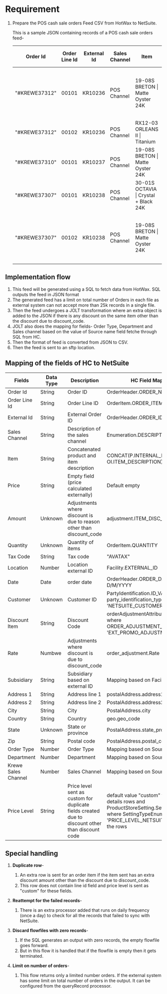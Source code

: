 # Requirement
1. Prepare the POS cash sale orders Feed CSV from HotWax to NetSuite.

   This is a sample JSON containing records of a POS cash sale orders feed-

   | Order Id        | Order Line Id | External Id   | Sales Channel   | Item                                      | Price | Amount | Quantity | Tax Code | Location           | Date       | Customer | Discount Item     | Rate    | Subsidiary | Address 1             | Address 2 | City            | Country | State | Zip   | Order Type | Department | Krewe Sales Channel | Price Level        | Shopify Order Number | Order Note                                                             |
   | --------------- | ------------- |---------------|-----------------|-------------------------------------------|-------|--------|----------|----------|--------------------| ---------- | -------- | ------------------| ------- |------------| --------------------- | --------- | --------------- | ------- | ----- | ----- | -----------| -----------| --------------------|--------------------|----------------------|------------------------------------------------------------------------|
   | "#KREWE37312"   | 00101         | KR10236       | POS Channel     | 19-08S BRETON &#124; Matte Oyster 24K     |       |        | 1.000000 | AVATAX   | 254                | 9/8/2023   | 5313849  |                   |         | 1          | 1,818 Magazine Street |           | New Orleans     | US      | LA    | 70130 | 6          | 212        | 12                  | Base Price (MSRP)  | 36,167               | New Exchange order @ 2023-12-14 11:27:56 exchange for order KR10236    |
   | "#KREWE37312"   | 00102         | KR10236       | POS Channel     | RX12-03 ORLEANS II &#124; Titanium        |       |        | 1.000000 | AVATAX   | 254                | 9/8/2023   | 5313849  |                   |         | 1          | 1,818 Magazine Street |           | New Orleans     | US      | LA    | 70130 | 6          | 212        | 12                  | Base Price (MSRP)  | 36,179               |                                                                        |
   | "#KREWE37310"   | 00101         | KR10237       | POS Channel     | 19-08S BRETON &#124; Matte Oyster 24K     |       |        | 1.000000 | AVATAX   | 372                | 9/8/2023   | 5313850  |                   |         | 1          | 619 Royal Street      |           | New Orleans     | US      | LA    | 70130 | 6          | 317        | 156                 | Base Price (MSRP)  |                      |                                                                        |
   | "#KREWE37307"   | 00101         | KR10238       | POS Channel     | 30-01S OCTAVIA &#124; Crystal + Black 24K |       |        | 1.000000 | AVATAX   | 376                | 9/8/2023   | 5313849  | SHOPIFY DISCOUNT  | -82.500 | 5          | Gansevoort Street     |           | New York        | US      | NY    | 10014 | 6          | 335        | 144                 | Base Price (MSRP)  | 36,123               |                                                                        |
   | "#KREWE37307"   | 00102         | KR10238       | POS Channel     | 19-08S BRETON &#124; Matte Oyster 24K     |       |        | 1.000000 | AVATAX   | 376                | 9/8/2023   | 5313849  | SHOPIFY DISCOUNT  | -82.500 | 5          | Gansevoort Street     |           | New York        | US      | NY    | 10014 | 6          | 335        | 144                 |                    |                      | New Exchange order @ 2023-12-14 11:27:56 exchange for order KREWE37307 |

## Implementation flow 
1. This feed will be generated using a SQL to fetch data from HotWax. SQL outputs the feed in JSON format
2. The generated feed has a limit on total number of Orders in each file as external system can not accept more than 25k records in a single file.
3. Then the feed undergoes a JOLT transformation where an extra object is added to the JSON if there is any discount on the same item other than the discount due to discount_code.
4. JOLT also does the mapping for fields- Order Type, Department and Sales channel based on the value of Source name field fetche through SQL from HC.
5. Then the format of feed is converted from JSON to CSV.
6. Then the feed is sent to an sftp location.

## Mapping of the fields of HC to NetSuite 
| Fields                        | Data Type | Description                                   | HC Field Mapping                 |
|-------------------------------|-----------|-----------------------------------------------|---------------------------------|
| Order Id                      | String    | Order ID                                      | OrderHeader.ORDER_NAME                    |
| Order Line Id                 | String    | Order Line ID                                 | OrderItem.ORDER_ITEM_SEQ_ID             |
| External Id                   | String    | External Order ID                             | OrderHeader.ORDER_ID                      |
| Sales Channel                 | String    | Description of the sales channel              | Enumeration.DESCRIPTION                    |
| Item                          | String    | Concatenated product and item description     | CONCAT(P.INTERNAL_NAME, OI.ITEM_DESCRIPTION) |
| Price                         | String    | Empty field (price calculated externally)     | Default empty                    |
| Amount          | Unknown   | Adjustments where discount is due to reason other than discount_code | adjustment.ITEM_DISC_AMOUNT             |
| Quantity                      | Unknown   | Quantity of items                             | OrderItem.QUANTITY                      |
| Tax Code                      | String    | Tax code                                      | "AVATAX"                         |
| Location                      | Number    | Location external ID                          | Facility.EXTERNAL_ID                    |
| Date                          | Date      | order date                                    | OrderHeader.ORDER_DATE in format D/M/YYYY |
| Customer                      | Unknown   | Customer ID                                   | PartyIdentification.ID_VALUE  where party_identification_type_id = 'NETSUITE_CUSTOMER_ID'|
| Discount Item                 | String    | Discount Code                                 | orderAdjustmentAttribute.ATTR_VALUE where ORDER_ADJUSTMENT_TYPE_ID = 'EXT_PROMO_ADJUSTMENT'|
| Rate                          | Numbwe    | Adjustments where discount is due to discount_code | order_adjustment.Rate                         |
| Subsidiary                    | String    | Subsidiary based on external ID               | Mapping based on Facility external id        |
| Address 1                     | String    | Address line 1                                | postalAddress.address1                      |
| Address 2                     | String    | Address line 2                                | PostalAddress.address2                      |
| City                          | String    | City                                          | PostalAddress.city                          |
| Country                       | String    | Country                                       | geo.geo_code                       |
| State                         | Unknown   | State or province                             | PostalAddress.state_province_geo_id         |
| Zip                           | String    | Postal code                                   | PostalAddress.postal_code                   |
| Order Type                    | Number    | Order Type                                    | Mapping based on Source           |
| Department                    | Number    | Department                                    | Mapping based on Source Name |
| Krewe Sales Channel           | Number    | Sales Channel                                 | Mapping based on Source   |
| Price Level                   | String    | Price level sent as custom for duplicate fields created due to discount other than discount code| default value "custom" for discount details rows and ProductStoreSetting.SettingValue where SettingTypeEnumId = 'PRICE_LEVEL_NETSUITE' for rest of the rows |


## Special handling
1. **Duplicate row**- 
    1. An extra row is sent for an order item if the item sent has an extra discount amount other than the discount due to discount_code.
    2. This row does not contain line id field and price level is sent as "custom" for these fields.

2. **Reattempt for the failed records**-
    1. There is an extra processor added that runs on daily frequency (once a day) to check for all the records that failed to sync with NetSuite.

3. **Discard flowfiles with zero records**-
    1. If the SQL generates an output with zero records, the empty flowfile goes forward.
    2. But in this flow it is handled that if the flowfile is empty then it gets terminated.

4. **Limit on number of orders**-
    1. This flow returns only a limited number orders. If the external system has some limit on total number of orders in the output. It can be configured from the queryRecord processor.